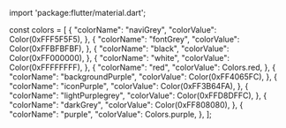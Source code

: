 import 'package:flutter/material.dart';

const colors = [
  {
    "colorName": "naviGrey",
    "colorValue": Color(0xFFF5F5F5),
  },
  {
    "colorName": "fontGrey",
    "colorValue": Color(0xFFBFBFBF),
  },
  {
    "colorName": "black",
    "colorValue": Color(0xFF000000),
  },
  {
    "colorName": "white",
    "colorValue": Color(0xFFFFFFFF),
  },
  {
    "colorName": "red",
    "colorValue": Colors.red,
  },
  {
    "colorName": "backgroundPurple",
    "colorValue": Color(0xFF4065FC),
  },
  {
    "colorName": "iconPurple",
    "colorValue": Color(0xFF3B64FA),
  },
  {
    "colorName": "lightPurplegrey",
    "colorValue": Color(0xFFD8DFFC),
  },
  {
    "colorName": "darkGrey",
    "colorValue": Color(0xFF808080),
  },
  {
    "colorName": "purple",
    "colorValue": Colors.purple,
  },
];
